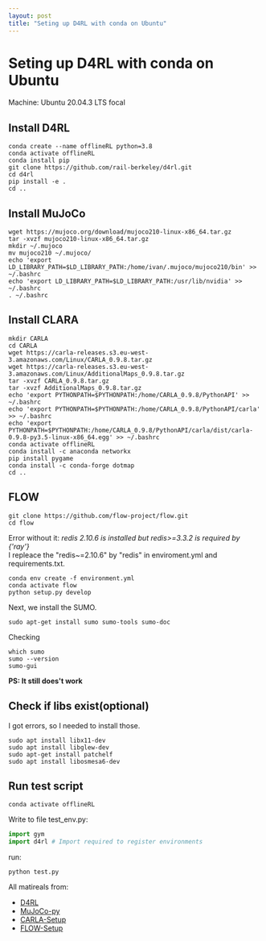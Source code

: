 ```yaml
---
layout: post
title: "Seting up D4RL with conda on Ubuntu"
---
```

# Seting up D4RL with conda on Ubuntu
Machine: Ubuntu 20.04.3 LTS focal

## Install D4RL
``` shell
conda create --name offlineRL python=3.8
conda activate offlineRL
conda install pip
git clone https://github.com/rail-berkeley/d4rl.git
cd d4rl
pip install -e .
cd ..
```

## Install MuJoCo   
``` shell
wget https://mujoco.org/download/mujoco210-linux-x86_64.tar.gz
tar -xvzf mujoco210-linux-x86_64.tar.gz
mkdir ~/.mujoco
mv mujoco210 ~/.mujoco/
echo 'export LD_LIBRARY_PATH=$LD_LIBRARY_PATH:/home/ivan/.mujoco/mujoco210/bin' >> ~/.bashrc
echo 'export LD_LIBRARY_PATH=$LD_LIBRARY_PATH:/usr/lib/nvidia' >> ~/.bashrc
. ~/.bashrc
```

## Install CLARA 
```
mkdir CARLA
cd CARLA
wget https://carla-releases.s3.eu-west-3.amazonaws.com/Linux/CARLA_0.9.8.tar.gz
wget https://carla-releases.s3.eu-west-3.amazonaws.com/Linux/AdditionalMaps_0.9.8.tar.gz
tar -xvzf CARLA_0.9.8.tar.gz
tar -xvzf AdditionalMaps_0.9.8.tar.gz
echo 'export PYTHONPATH=$PYTHONPATH:/home/CARLA_0.9.8/PythonAPI' >> ~/.bashrc
echo 'export PYTHONPATH=$PYTHONPATH:/home/CARLA_0.9.8/PythonAPI/carla' >> ~/.bashrc
echo 'export PYTHONPATH=$PYTHONPATH:/home/CARLA_0.9.8/PythonAPI/carla/dist/carla-0.9.8-py3.5-linux-x86_64.egg' >> ~/.bashrc
conda activate offlineRL
conda install -c anaconda networkx
pip install pygame
conda install -c conda-forge dotmap
cd ..
```

## FLOW
```
git clone https://github.com/flow-project/flow.git
cd flow
```
Error without it: *redis 2.10.6 is installed but redis>=3.3.2 is required by {'ray'}*  
I repleace the "redis~=2.10.6" by "redis" in enviroment.yml and requirements.txt.

```
conda env create -f environment.yml
conda activate flow
python setup.py develop
```
Next, we install the SUMO.
```
sudo apt-get install sumo sumo-tools sumo-doc
```
Checking 
```
which sumo
sumo --version
sumo-gui
```
**PS: It still does't work**


## Check if libs exist(optional)
I got errors, so I needed to install those.
``` shell
sudo apt install libx11-dev
sudo apt install libglew-dev
sudo apt-get install patchelf
sudo apt install libosmesa6-dev
```

## Run test script 
``` shell
conda activate offlineRL
```
Write to file test_env.py:
``` python
import gym
import d4rl # Import required to register environments
```
run:
```
python test.py
```


All matireals from:
- [D4RL](https://github.com/rail-berkeley/d4rl)
- [MuJoCo-py](https://github.com/openai/mujoco-py)
- [CARLA-Setup](https://github.com/rail-berkeley/d4rl/wiki/CARLA-Setup)
- [FLOW-Setup](https://flow.readthedocs.io/en/latest/flow_setup.html)
